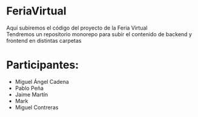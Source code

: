 # FeriaVirtual

Aquí subiremos el código del proyecto de la Feria Virtual  
Tendremos un repositorio monorepo para subir el contenido de backend y frontend en distintas carpetas

# Participantes:
- Miguel Ángel Cadena
- Pablo Peña
- Jaime Martín
- Mark
- Miguel Contreras
